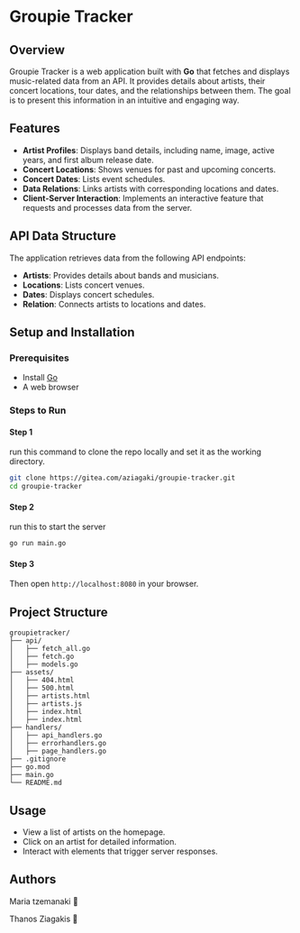 # Groupie Tracker

## Overview
Groupie Tracker is a web application built with **Go** that fetches and displays music-related data from an API. It provides details about artists, their concert locations, tour dates, and the relationships between them. The goal is to present this information in an intuitive and engaging way.

## Features
- **Artist Profiles**: Displays band details, including name, image, active years, and first album release date.
- **Concert Locations**: Shows venues for past and upcoming concerts.
- **Concert Dates**: Lists event schedules.
- **Data Relations**: Links artists with corresponding locations and dates.
- **Client-Server Interaction**: Implements an interactive feature that requests and processes data from the server.

## API Data Structure
The application retrieves data from the following API endpoints:

- **Artists**: Provides details about bands and musicians.
- **Locations**: Lists concert venues.
- **Dates**: Displays concert schedules.
- **Relation**: Connects artists to locations and dates.

## Setup and Installation
### Prerequisites
- Install [Go](https://golang.org/doc/install)
- A web browser

### Steps to Run
#### Step 1
run this command to clone the repo locally and set it as the working directory.
```sh
git clone https://gitea.com/aziagaki/groupie-tracker.git
cd groupie-tracker
```

#### Step 2
run this to start the server 
```sh
go run main.go
```
#### Step 3
Then open `http://localhost:8080` in your browser.

## Project Structure
```
groupietracker/
├── api/
│   ├── fetch_all.go
│   ├── fetch.go
│   ├── models.go
├── assets/
│   ├── 404.html
│   ├── 500.html
│   ├── artists.html
│   ├── artists.js
│   ├── index.html
│   ├── index.html
├── handlers/
│   ├── api_handlers.go
│   ├── errorhandlers.go
│   ├── page_handlers.go
├── .gitignore
├── go.mod
├── main.go
└── README.md
```

## Usage
- View a list of artists on the homepage.
- Click on an artist for detailed information.
- Interact with elements that trigger server responses.

## Authors
Maria tzemanaki 🍓

Thanos Ziagakis 🍇

